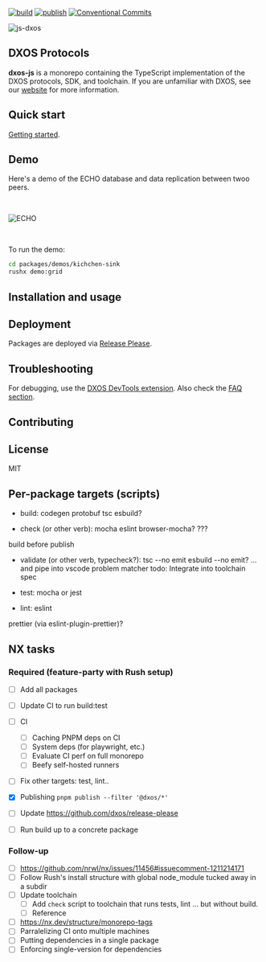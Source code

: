 [![build](https://github.com/dxos/protocols/actions/workflows/check.yaml/badge.svg)](https://github.com/dxos/protocols/actions/workflows/check.yaml)
[![publish](https://github.com/dxos/protocols/actions/workflows/publish.yaml/badge.svg)](https://github.com/dxos/protocols/actions/workflows/publish.yaml)
[![Conventional Commits](https://img.shields.io/badge/Conventional%20Commits-1.0.0-yellow.svg?style=flat-square)](https://conventionalcommits.org)

![js-dxos](./docs/assets/images/github-repo-banner.png)

## DXOS Protocols

**dxos-js** is a monorepo containing the TypeScript implementation of the DXOS protocols, SDK, and toolchain.
If you are unfamiliar with DXOS, see our [website](https://dxos.org) for more information.


## Quick start

[Getting started](./docs/getting-started.md).


## Demo

Here's a demo of the ECHO database and data replication between twoo peers.

<br/>

![ECHO](https://user-images.githubusercontent.com/3523355/158708286-f9a8c5f1-83ed-4bac-ab9e-65ddb6861fe3.gif)

<br/>

To run the demo:

```bash
cd packages/demos/kichchen-sink
rushx demo:grid
```


## Installation and usage


## Deployment

Packages are deployed via [Release Please](https://github.com/dxos/protocols/blob/main/docs/internal/getting-started.md#release-process).


## Troubleshooting

For debugging, use the [DXOS DevTools extension](./packages/sdk/devtools-extension/README.md).
Also check the [FAQ section](./docs/internal/getting-started.md#FAQ).


## Contributing


## License

MIT


## Per-package targets (scripts)

- build:
    codegen
    protobuf
    tsc
    esbuild?

- check (or other verb):
    mocha
    eslint
    browser-mocha?
    ???

build before publish


- validate (or other verb, typecheck?):
  tsc --no emit
  esbuild --no emit?
  ... and pipe into vscode problem matcher
  todo: Integrate into toolchain spec


- test:
  mocha or jest

- lint:
  eslint

prettier (via eslint-plugin-prettier)?


## NX tasks

### Required (feature-party with Rush setup)

- [ ] Add all packages
- [ ] Update CI to run build:test
- [ ] CI
  - [ ] Caching PNPM deps on CI
  - [ ] System deps (for playwright, etc.)
  - [ ] Evaluate CI perf on full monorepo
  - [ ] Beefy self-hosted runners
- [ ] Fix other targets: test, lint..
- [x] Publishing `pnpm publish --filter '@dxos/*'`
- [ ] Update https://github.com/dxos/release-please
- [ ] Run build up to a concrete package


### Follow-up

- [ ] https://github.com/nrwl/nx/issues/11456#issuecomment-1211214171
- [ ] Follow Rush's install structure with global node_module tucked away in a subdir
- [ ] Update toolchain
  - [ ] Add `check` script to toolchain that runs tests, lint ... but without build.
  - [ ] Reference 
- [ ] https://nx.dev/structure/monorepo-tags
- [ ] Parralelizing CI onto multiple machines
- [ ] Putting dependencies in a single package
- [ ] Enforcing single-version for dependencies